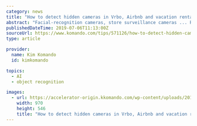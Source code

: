 ```yaml
---
category: news
title: "How to detect hidden cameras in Vrbo, Airbnb and vacation rentals"
abstract: "Facial-recognition cameras, store surveillance cameras ... RFID uses radio waves to read, transmit and capture information stored on a tag that's attached to an object. For our purposes, RFID can also be used to detect audio and video recording devices ..."
publishedDateTime: 2019-07-06T11:13:00Z
sourceUrl: https://www.komando.com/tips/571126/how-to-detect-hidden-cameras-in-vrbo-airbnb-and-vacation-rentals
type: article

provider:
  name: Kim Komando
  id: kimkomando

topics:
  - AI
  - object recognition

images:
  - url: https://accelerator-origin.kkomando.com/wp-content/uploads/2019/07/dreamstime_m_34521713.jpg
    width: 970
    height: 546
    title: "How to detect hidden cameras in Vrbo, Airbnb and vacation rentals"
---
```

